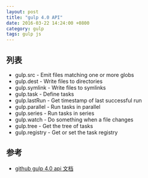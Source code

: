 ```yaml
---
layout: post
title: "gulp 4.0 API"
date: 2016-03-22 14:24:00 +0800
category: gulp
tags: gulp js
---
```


## 列表
* gulp.src - Emit files matching one or more globs
* gulp.dest - Write files to directories
* gulp.symlink - Write files to symlinks
* gulp.task - Define tasks
* gulp.lastRun - Get timestamp of last successful run
* gulp.parallel - Run tasks in parallel
* gulp.series - Run tasks in series
* gulp.watch - Do something when a file changes
* gulp.tree - Get the tree of tasks
* gulp.registry - Get or set the task registry

## 参考
* [github gulp 4.0 api 文档](https://github.com/gulpjs/gulp/blob/4.0/docs/API.md#gulpsrcglobs-options)
